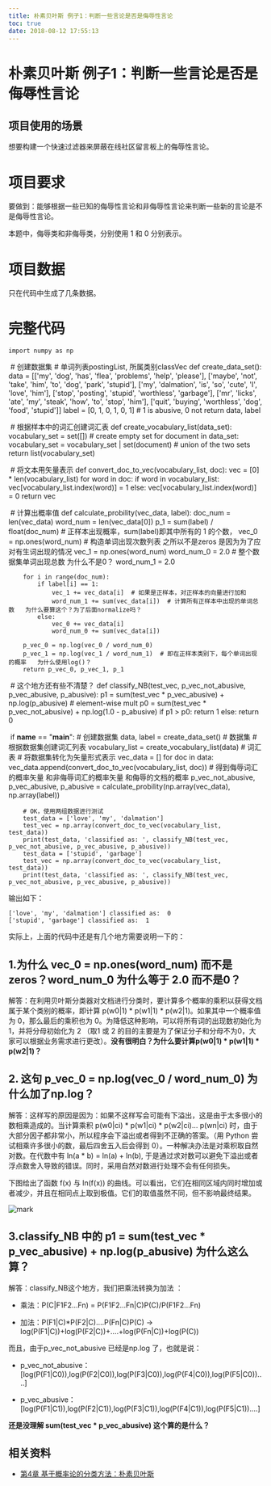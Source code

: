 ```yaml
---
title: 朴素贝叶斯 例子1：判断一些言论是否是侮辱性言论
toc: true
date: 2018-08-12 17:55:13
---
```


# 朴素贝叶斯 例子1：判断一些言论是否是侮辱性言论



## 项目使用的场景

想要构建一个快速过滤器来屏蔽在线社区留言板上的侮辱性言论。


# 项目要求


要做到：能够根据一些已知的侮辱性言论和非侮辱性言论来判断一些新的言论是不是侮辱性言论。

本题中，侮辱类和非侮辱类，分别使用 1 和 0 分别表示。


# 项目数据


只在代码中生成了几条数据。


# 完整代码




    import numpy as np


​
    # 创建数据集
    # 单词列表postingList, 所属类别classVec
    def create_data_set():
        data = [['my', 'dog', 'has', 'flea', 'problems', 'help', 'please'],
                ['maybe', 'not', 'take', 'him', 'to', 'dog', 'park', 'stupid'],
                ['my', 'dalmation', 'is', 'so', 'cute', 'I', 'love', 'him'],
                ['stop', 'posting', 'stupid', 'worthless', 'garbage'],
                ['mr', 'licks', 'ate', 'my', 'steak', 'how', 'to', 'stop', 'him'],
                ['quit', 'buying', 'worthless', 'dog', 'food', 'stupid']]
        label = [0, 1, 0, 1, 0, 1]  # 1 is abusive, 0 not
        return data, label


​
    # 根据样本中的词汇创建词汇表
    def create_vocabulary_list(data_set):
        vocabulary_set = set([])  # create empty set
        for document in data_set:
            vocabulary_set = vocabulary_set | set(document)  # union of the two sets
        return list(vocabulary_set)


​
    # 将文本用矢量表示
    def convert_doc_to_vec(vocabulary_list, doc):
        vec = [0] * len(vocabulary_list)
        for word in doc:
            if word in vocabulary_list:
                vec[vocabulary_list.index(word)] = 1
            else:
                vec[vocabulary_list.index(word)] = 0
        return vec


​
    # 计算出概率值
    def calculate_probility(vec_data, label):
        doc_num = len(vec_data)
        word_num = len(vec_data[0])
        p_1 = sum(label) / float(doc_num)  # 正样本出现概率，sum(label)即其中所有的 1 的个数，
        vec_0 = np.ones(word_num)  # 构造单词出现次数列表 之所以不是zeros 是因为为了应对有生词出现的情况
        vec_1 = np.ones(word_num)
        word_num_0 = 2.0  # 整个数据集单词出现总数   为什么不是0？
        word_num_1 = 2.0

        for i in range(doc_num):
            if label[i] == 1:
                vec_1 += vec_data[i]  # 如果是正样本，对正样本的向量进行加和
                word_num_1 += sum(vec_data[i])  # 计算所有正样本中出现的单词总数   为什么要算这个？为了后面normalize吗？
            else:
                vec_0 += vec_data[i]
                word_num_0 += sum(vec_data[i])

        p_vec_0 = np.log(vec_0 / word_num_0)
        p_vec_1 = np.log(vec_1 / word_num_1)  # 即在正样本类别下，每个单词出现的概率   为什么使用log()？
        return p_vec_0, p_vec_1, p_1


​
    # 这个地方还有些不清楚？
    def classify_NB(test_vec, p_vec_not_abusive, p_vec_abusive, p_abusive):
        p1 = sum(test_vec * p_vec_abusive) + np.log(p_abusive)  # element-wise mult
        p0 = sum(test_vec * p_vec_not_abusive) + np.log(1.0 - p_abusive)
        if p1 > p0:
            return 1
        else:
            return 0


​
    if __name__ == "__main__":
        # 创建数据集
        data, label = create_data_set()  # 数据集
        # 根据数据集创建词汇列表
        vocabulary_list = create_vocabulary_list(data)  # 词汇表
        # 将数据集转化为矢量形式表示
        vec_data = []
        for doc in data:
            vec_data.append(convert_doc_to_vec(vocabulary_list, doc))
        # 得到侮辱词汇的概率矢量 和非侮辱词汇的概率矢量 和侮辱的文档的概率
        p_vec_not_abusive, p_vec_abusive, p_abusive = calculate_probility(np.array(vec_data), np.array(label))

        # OK，使用两组数据进行测试
        test_data = ['love', 'my', 'dalmation']
        test_vec = np.array(convert_doc_to_vec(vocabulary_list, test_data))
        print(test_data, 'classified as: ', classify_NB(test_vec, p_vec_not_abusive, p_vec_abusive, p_abusive))
        test_data = ['stupid', 'garbage']
        test_vec = np.array(convert_doc_to_vec(vocabulary_list, test_data))
        print(test_data, 'classified as: ', classify_NB(test_vec, p_vec_not_abusive, p_vec_abusive, p_abusive))


输出如下：


    ['love', 'my', 'dalmation'] classified as:  0
    ['stupid', 'garbage'] classified as:  1


实际上，上面的代码中还是有几个地方需要说明一下的：


## 1.为什么 vec_0 = np.ones(word_num) 而不是zeros？word_num_0 为什么等于 2.0 而不是0？


解答：在利用贝叶斯分类器对文档进行分类时，要计算多个概率的乘积以获得文档属于某个类别的概率，即计算 p(w0|1) * p(w1|1) * p(w2|1)。如果其中一个概率值为 0，那么最后的乘积也为 0。为降低这种影响，可以将所有词的出现数初始化为 1，并将分母初始化为 2 （取1 或 2 的目的主要是为了保证分子和分母不为0，大家可以根据业务需求进行更改）。**没有很明白？为什么要计算p(w0|1) * p(w1|1) * p(w2|1)？**


## 2. 这句 p_vec_0 = np.log(vec_0 / word_num_0) 为什么加了np.log？


解答：这样写的原因是因为：如果不这样写会可能有下溢出，这是由于太多很小的数相乘造成的。当计算乘积 p(w0|ci) * p(w1|ci) * p(w2|ci)... p(wn|ci) 时，由于大部分因子都非常小，所以程序会下溢出或者得到不正确的答案。（用 Python 尝试相乘许多很小的数，最后四舍五入后会得到 0）。一种解决办法是对乘积取自然对数。在代数中有 ln(a * b) = ln(a) + ln(b), 于是通过求对数可以避免下溢出或者浮点数舍入导致的错误。同时，采用自然对数进行处理不会有任何损失。

下图给出了函数 f(x) 与 ln(f(x)) 的曲线。可以看出，它们在相同区域内同时增加或者减少，并且在相同点上取到极值。它们的取值虽然不同，但不影响最终结果。


![mark](http://pacdb2bfr.bkt.clouddn.com/blog/image/180727/kh24fdjdfG.png?imageslim)




## 3.classify_NB 中的 p1 = sum(test_vec * p_vec_abusive) + np.log(p_abusive) 为什么这么算？


解答：classify_NB这个地方，我们把乘法转换为加法 ：




  * 乘法：P(C|F1F2...Fn) = P(F1F2...Fn|C)P(C)/P(F1F2...Fn)

  * 加法：P(F1|C)*P(F2|C)....P(Fn|C)P(C) -> log(P(F1|C))+log(P(F2|C))+....+log(P(Fn|C))+log(P(C))


而且，由于p_vec_not_abusive 已经是np.log 了，也就是说：


  * p_vec_not_abusive：[log(P(F1|C0)),log(P(F2|C0)),log(P(F3|C0)),log(P(F4|C0)),log(P(F5|C0))....]

  * p_vec_abusive：[log(P(F1|C1)),log(P(F2|C1)),log(P(F3|C1)),log(P(F4|C1)),log(P(F5|C1))....]


**还是没理解 sum(test_vec * p_vec_abusive) 这个算的是什么？**







## 相关资料

- [第4章 基于概率论的分类方法：朴素贝叶斯](http://ml.apachecn.org/mlia/)
